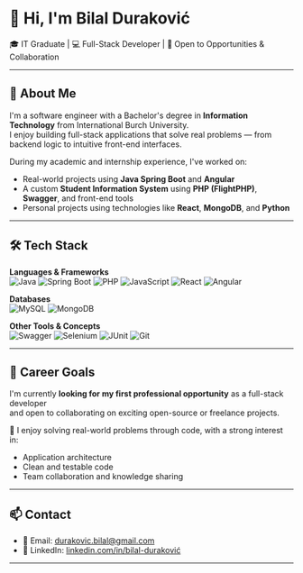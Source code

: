 # 👋 Hi, I'm Bilal Duraković

🎓 IT Graduate | 💻 Full-Stack Developer | 🚀 Open to Opportunities & Collaboration

---

## 🧠 About Me

I'm a software engineer with a Bachelor's degree in **Information Technology** from International Burch University.  
I enjoy building full-stack applications that solve real problems — from backend logic to intuitive front-end interfaces.

During my academic and internship experience, I've worked on:
- Real-world projects using **Java Spring Boot** and **Angular**
- A custom **Student Information System** using **PHP (FlightPHP)**, **Swagger**, and front-end tools
- Personal projects using technologies like **React**, **MongoDB**, and **Python**

---

## 🛠️ Tech Stack

**Languages & Frameworks**  
![Java](https://img.shields.io/badge/Java-ED8B00?style=flat&logo=java&logoColor=white)
![Spring Boot](https://img.shields.io/badge/Spring_Boot-6DB33F?style=flat&logo=spring-boot&logoColor=white)
![PHP](https://img.shields.io/badge/PHP-777BB4?style=flat&logo=php&logoColor=white)
![JavaScript](https://img.shields.io/badge/JavaScript-F7DF1E?style=flat&logo=javascript&logoColor=black)
![React](https://img.shields.io/badge/React-20232A?style=flat&logo=react)
![Angular](https://img.shields.io/badge/Angular-DD0031?style=flat&logo=angular&logoColor=white)

**Databases**  
![MySQL](https://img.shields.io/badge/MySQL-4479A1?style=flat&logo=mysql&logoColor=white)
![MongoDB](https://img.shields.io/badge/MongoDB-47A248?style=flat&logo=mongodb&logoColor=white)

**Other Tools & Concepts**  
![Swagger](https://img.shields.io/badge/Swagger-85EA2D?style=flat&logo=swagger&logoColor=black)
![Selenium](https://img.shields.io/badge/Selenium-43B02A?style=flat&logo=selenium&logoColor=white)
![JUnit](https://img.shields.io/badge/JUnit-25A162?style=flat)
![Git](https://img.shields.io/badge/Git-F05032?style=flat&logo=git&logoColor=white)

---

## 🌟 Career Goals

I'm currently **looking for my first professional opportunity** as a full-stack developer  
and open to collaborating on exciting open-source or freelance projects.

🧩 I enjoy solving real-world problems through code, with a strong interest in:
- Application architecture
- Clean and testable code
- Team collaboration and knowledge sharing

---

## 📫 Contact

- 📧 Email: [durakovic.bilal@gmail.com](mailto:durakovic.bilal@gmail.com)  
- 💼 LinkedIn: [linkedin.com/in/bilal-duraković](https://linkedin.com/in/bilal-duraković-0003a22b8/)

---

